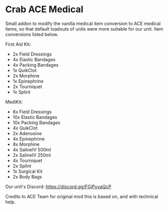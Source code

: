 # Crab ACE Medical
Small addon to modify the vanilla medical item conversion to ACE medical items, so that default loadouts of units were more suitable for our unit. Item conversions listed below.

First Aid Kit:
- 2x Field Dressings
- 4x Elastic Bandages
- 4x Packing Bandages
- 1x QuikClot
- 2x Morphine
- 1x Epinephrine
- 2x Tourniquet
- 1x Splint

MediKit:
- 6x Field Dressings
- 10x Elastic Bandages
- 10x Packing Bandages
- 4x QuikClot
- 2x Adenosine
- 4x Epinephrine
- 8x Morphine
- 4x SalineIV 500ml
- 2x SalineIV 250ml
- 4x Tourniquet
- 2x Splint
- 1x Surgical Kit
- 2x Body Bags

Our unit's Discord: https://discord.gg/FGjPuyaQcP

Credits to ACE Team for original mod this is based on, and with technical help.
